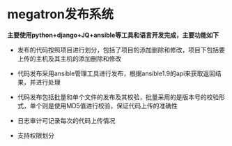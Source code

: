 # megatron发布系统

**主要使用python+django+JQ+ansible等工具和语言开发完成，主要功能如下**

+ 发布的代码按照项目进行划分，包括了项目的添加删除和修改，项目下包括要上传的主机及其主机的添加删除和修改 

+ 代码发布采用ansible管理工具进行发布，根据ansible1.9的api来获取返回结果，并进行处理 

+ 代码发布包括批量和单个文件的发布及其校验，批量采用的是版本号的校验形式，单个则是使用MD5值进行校验，保证代码上传的准确性 

+ 日志审计可记录每次的代码上传情况

+ 支持权限划分
